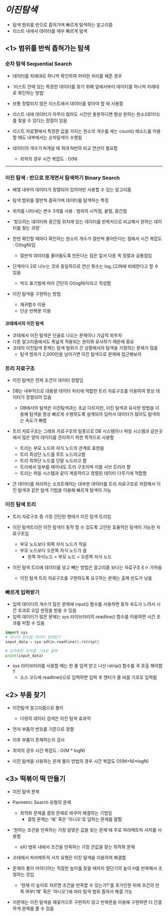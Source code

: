 # _이진탐색_

- 탐색 범위를 반으로 좁혀가며 빠르게 탐색하는 알고리즘
- 리스트 내에서 데이터를 매우 빠르게 탐색

## <1> 범위를 반씩 좁혀가는 탐색

### 순차 탐색 Sequential Search

- 데이터를 차례대로 하니씩 확인하여 어떠한 처리를 해준 경우
- '리스트 안에 있는 특정한 데이터를 찾기 위해 앞에서부터 데이터를 하나씩 차례대로 확인하는 방법'
- 보통 정렬되지 않은 리스트에서 데이터를 찾아야 할 때 사용함
- 리스트 내에 데이터가 아무리 많아도 시간만 충분하다면 항상 원하는 원소(데이터)를 찾을 수 있다는 장점이 있음

- 리스트 자료형에서 특정한 값을 가지는 원소의 개수를 세는 count() 메소드를 이용할 때도 내부에서는 순차탐색이 수행됨

- 데이터의 개수가 N개일 때 최대 N번의 비교 연산이 필요함
  - 최악의 경우 시간 복잡도 : O(N)

---

### 이진 탐색 : 반으로 쪼개면서 탐색하기 Binary Search

- 배열 내부의 데이터가 정렬되어 있어야만 사용할 수 있는 알고리즘
- 탐색 범위를 절반씩 좁혀가며 데이터를 탐색하는 특징
- 위치를 나타내는 변수 3개를 사용 : 범위의 시작점, 끝점, 중간점
- '찾으려는 데이터와 중간점 위치에 있는 데이터를 반복저으로 비교해서 원하는 데이터를 찾는 과정'

- 한번 확인할 때마다 확인하는 원소의 개수가 절반씩 줄어든다는 점에서 시간 복잡도 : O(logN)임

  - 절반씩 데이터를 줄어들도록 만든다는 점은 앞서 다룬 퀵 정렬과 공통점임

- 단계마다 2로 나누는 것과 동일하므로 연산 횟수는 log\_{2}N에 비례한다고 할 수 있음

  - 빅오 표기법에 따라 간단히 O(logN)이라고 작성함

- 이진 탐색을 구현하는 방법
  - 재귀함수 이용
  - 단순 반복문 이용

#### 코테에서의 이진 탐색

- 코테에서 이진 탐색은 단골로 나오는 문제이니 가급적 외우자
- 다른 알고리즘에서도 폭넓게 적용되는 원리와 유사하기 때문에 중요
- 코테의 이진탐색 문제는 탐색 범위가 큰 상황에서의 탐색을 가정하는 문제가 많음
  - 탐색 범위가 2,000만을 넘어가면 이진 탐색으로 문제에 접근해보자

### 트리 자료구조

- 이진 탐색은 전제 조건이 데이터 정렬임
- DB는 내부적으로 대용량 데이터 처리에 적합한 트리 자료구조를 이용하여 항상 데이터가 정렬되어 있음
  - DB에서의 탐색은 이진탐색과는 조금 다르지만, 이진 탐색과 유사한 방법을 이용해 탐색을 항상 빠르게 수행하도록 설계되어 있어서 데이터가 많아도 탐색하는 속도가 빠름
- 트리 자료구조는 그래프 자료구조의 일종으로 DB 시스템이나 파일 시스템과 같은곳에서 많은 양의 데이터를 관리하기 위한 목적으로 사용함

  - 트리는 부모 노드와 자식 노드의 관계로 표현됨
  - 트리 최상단 노드를 루트 노드라고함
  - 트리 최하단 노드를 단말 노드라고 함
  - 트리에서 일부를 떼어내도 트리 구조이며 이를 서브 트리라 함
  - 트리는 파일 시스템과 같이 계층적이고 정렬된 데이터 다루기에 적합함

- 큰 데이터를 처리하는 소프트웨어는 대부분 데이터를 트리 자료구조로 저장해서 이진 탐색과 같은 탐색 기법을 이용해 빠르게 탐색이 가능

### 이진 탐색 트리

- 트리 자료구조 중 가장 간단한 형태가 이진 탐색 트리임
- 이진 탐색트리란 이진 탐색이 동작 할 수 있도록 고안된 효율적인 탐색이 가능한 자료구조임

  - 부모 노드보다 외쪽 자식 노드가 작음
  - 부모 노드보다 오른쪽 자식 노드가 큼
    - 왼쪽 자식노드 < 부모 노드 < 오른쪽 자식 노드

- 이진 탐색 트리에 데이터를 넣고 빼는 방법은 알고리즘 보다는 자료구조ㅔㅇ 가까움
  - 이진 탐색 트리 자료구조를 구현하도록 요구하는 문제는 출제 빈도가 낮음

### 빠르게 입력받기

- 입력 데이터의 개수가 많은 문제에 input() 함수를 사용하면 동작 속도가 느려서 시간 초과로 오답 판정을 받을 수 있음
- 입력 데이터가 많은 문제는 sys 라이브러리의 readline() 함수를 이용하면 시간 초과를 피할 수 있음

```python
import sys
# 하나의 문자열 데이터 입력받기
input_data = sys.sdtin.readline().rstrip()

# 입력받은 문자열 그대로 출력
print(input_data)
```

- sys 라이브러리를 사용할 때는 한 줄 입력 받고 나선 rstrip() 함수를 꼭 호출 해야함 !!
  - 소스 코드에 readline()으로 입력하면 입력 후 엔터가 줄 바꿈 기호로 입력됨

## <2> 부품 찾기

- 이진탐색 알고리즘으로 풀이

  - 다량의 데이터 검색은 이진 탐색 효과적

- 먼저 부품의 번호를 기준으로 정렬
- 이후 부품이 존재하는지 검사
- 최악의 경우 시간 복잡도 : O(M \* logN)
- 이진 탐색을 사용하는 문제 풀이 방법의 경우 시간 복잡도 O((M+N)\*logN)

## <3> 떡볶이 떡 만들기

- 이진 탐색 문제
- Parmetric Search 유형의 문제
  - 최적화 문제를 결정 문제로 바꾸어 해결하는 기법임
    - 결정 문제는 '예' 혹은 '아니오'로 답하는 문제를 말함
- '원하는 조건을 만족하는 가장 알맞은 값을 찾는 문제'에 주로 파라메트릭 서치를 사용함
  - eX) 범위 내에서 조건을 만족하는 가장 큰값을 찾는 최적화 문제
- 코테에서 파라메트릭 서치 유형은 이진 탐색을 이용하여 해결함

- 문제의 풀이 아이디어는 적절한 높이를 찾을 때까지 절단기의 높이 H를 반복해서 조정하는 것임

  - '현재 이 높이로 자르면 조건을 만족할 수 있는가?'를 호가인한 뒤에 조건의 만족 여부('예' 혹은 '아니오')에 따라 탐색 범위 좁혀서 해결 가능

- 이문제는 이진 탐색을 재귖거으루 구현하지 않고 반복문을 이용해 구현하면 더 간결하게 문제를 풀 수 있음
